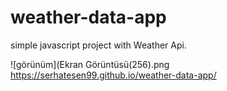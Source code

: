 # weather-data-app
simple javascript project with Weather Api.



![görünüm](Ekran Görüntüsü(256).png
https://serhatesen99.github.io/weather-data-app/
